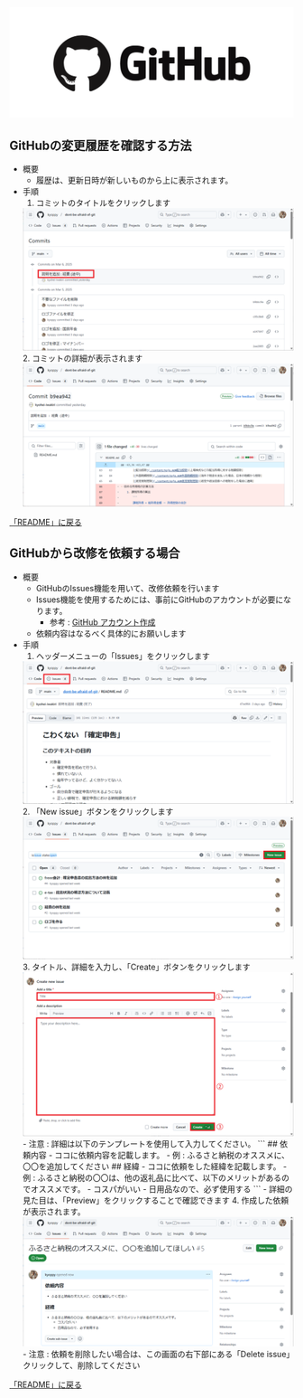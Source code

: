 <picture width=100%>
  <!-- ダークモード用 -->
  <source srcset="../images/github_logo_dark.png" media="(prefers-color-scheme: dark)">
  <!-- ライトモード用 -->
  <img src="../images/github_logo_light.png" alt="Example image">
</picture>

## GitHubの変更履歴を確認する方法
- 概要
  - 履歴は、更新日時が新しいものから上に表示されます。
- 手順
  1. コミットのタイトルをクリックします
    <img src="../images/github/rireki_check_1.png">
  2. コミットの詳細が表示されます
    <img src="../images/github/rireki_check_2.png">

[「README」に戻る](../README.md#その他)

## GitHubから改修を依頼する場合
- 概要
  - GitHubのIssues機能を用いて、改修依頼を行います
  - Issues機能を使用するためには、事前にGitHubのアカウントが必要になります。
    - 参考 : [GitHub アカウント作成](https://docs.github.com/ja/get-started/start-your-journey/creating-an-account-on-github#signing-up-for-a-new-personal-account)
  - 依頼内容はなるべく具体的にお願いします
- 手順
  1. ヘッダーメニューの「Issues」をクリックします
    <img src="../images/github/issue_regist_1.png">
  2. 「New issue」ボタンをクリックします
    <img src="../images/github/issue_regist_2.png">
  3. タイトル、詳細を入力し、「Create」ボタンをクリックします
    <img src="../images/github/issue_regist_3.png">
    - 注意 : 詳細は以下のテンプレートを使用して入力してください。
      ```
      ## 依頼内容
      - ココに依頼内容を記載します。
      - 例 : ふるさと納税のオススメに、〇〇を追加してください
      ## 経緯
      - ココに依頼をした経緯を記載します。
      - 例 : ふるさと納税の〇〇は、他の返礼品に比べて、以下のメリットがあるのでオススメです。
        - コスパがいい
        - 日用品なので、必ず使用する
      ```
    - 詳細の見た目は、「Preview」をクリックすることで確認できます
  4. 作成した依頼が表示されます。
    <img src="../images/github/issue_regist_4.png">
    - 注意 : 依頼を削除したい場合は、この画面の右下部にある「Delete issue」クリックして、削除してください
    
[「README」に戻る](../README.md#その他) 